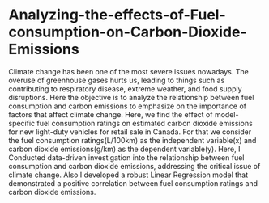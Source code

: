 # Analyzing-the-effects-of-Fuel-consumption-on-Carbon-Dioxide-Emissions
Climate change has been one of the most severe issues nowadays. The overuse of greenhouse gases hurts us, leading to things such as contributing to respiratory disease, extreme weather, and food supply disruptions. Here the objective is to analyze the relationship between fuel consumption and carbon emissions to emphasize on the importance of factors that affect climate change. Here, we find the effect of model-specific fuel consumption ratings on estimated carbon dioxide emissions for new light-duty vehicles for retail sale in Canada. For that we consider the fuel consumption ratings(L/100km) as the independent variable(x) and carbon dioxide emissions(g/km) as the dependent variable(y). Here, I Conducted data-driven investigation into the relationship between fuel consumption and carbon dioxide emissions, addressing the critical issue of climate change. Also I developed a robust Linear Regression model that demonstrated a positive correlation between fuel consumption ratings and carbon dioxide emissions.
